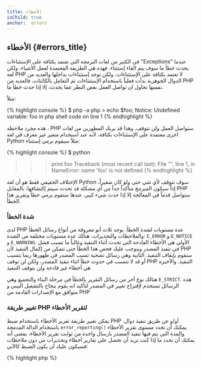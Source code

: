 ```yaml
--- 
title: الأخطاء
isChild: true 
anchor:  errors
---
```


## الأخطاء {#errors_title}

في الكثير من لغات البرمجة التي تعتمد بكثافة على الإستثناءات "Exceptions" عندما يحدث خطأ ما سوف يتم القاء إستثناء.
فهذه هي الطريقة المعتمدة لعمل الأشياء، ولكن لغة PHP لا تعتمد بكثافة على الإستثناءات. ولكن توجد إستثناءات بداخلها
والعديد من الدوال الجوهرية بدأت فعلياً باستخدام الإستثناءات ثم التعامل بالكائنات، فالعديد من PHP نفسها تحاول ان
تواصل العمل بغض النظر عما يحدث، إلا إذا حدث خطأ ما.

مثلاً:

{% highlight console %}
$ php -a
php > echo $foo;
Notice: Undefined variable: foo in php shell code on line 1
{% endhighlight %}

هذه مجرد ملاحظة ، PHP ستواصل العمل ولن تتوقف. وهذا قد يربك المطورين من لغات اخرى معتمدة على الإستثناءات بكثافة،
لأنه عند استخدام متغير غير معرف في لغة Python مثلاً سيقوم برمي إستثناء:

{% highlight console %}
$ python
>>> print foo
Traceback (most recent call last):
  File "<stdin>", line 1, in <module>
NameError: name 'foo' is not defined
{% endhighlight %}

الإختلاف الحقيقي فقط هو أن لغة Python سوف تتوقف لأي شي حتى ولو كان صغيراً، إذاً سيكون المبرمج متأكداً جداً من أي مشكلة قد تحدث
سيتم إكتشافها، بالمقابل PHP ستواصل قدماً في المعالجة إلا إذا حدث شيء كبير، عندها ستقوم برمي خطأ وتقرير هذا الخطاً.

### شدة الخطأ

لدى PHP عدة مستويات لشدة الخطأ. يوجد ثلاث أنو معروفة من أنواع رسائل الخطأ والملاحظات والتحذيرات.
هنالك عدة مستويات مختلفة من الشدة: `E_ERROR` و `E_NOTICE` و `E_WARNING`. الأولى هي الأخطاء الفادحة التي تحدث أثناء
التنفيذ وغالباً ما تسبب فشل في تنفيذ المصدر ويتوجب عليك فحص هذا الخطأ حتى تتمكن من إكمال التنفيذ لأن PHP ستقوم بإيقاف
التنفيذ. الثانية وهي رسائل نصحية تسبب المصدر في ظهورها ربما تتسبب أو قد لا تتسبب في حدوث خطأ اثناء تنفيذ المصدر، ولكن
لن توقف PHP التنفيذ. والأخيرة هي أخطاء غير فادحة ولن يتوقف التنفيذ

هنالك نوع آخر من رسائل التقرير بالخطأ في مرحلة البناء والتجميع وهي `E_STRICT`. هذه الرسائل تستخدم لإقتراح تغيير في
المصدر لتأكيد انه يقوم بنجاح بالتشغيل البيني و متوافق مع الإصدارات القادمة من PHP

### تغيير طريقة PHP لتقرير الأخطاء

يمكن تغيير طريقة تقرير الأخطاء باستخدام ضبط PHP أو/و عن طريق تنفيذ دوال. باستخدام الدالة المدمجة `error_reporting()`
يمكنك أن تحدد مستوى تقرير الأخطاء والمدة التي يتم فيها تنفيذ المصدر بارسال واحدة من ثوابت تقرير الأخطاء، بمعنى أنه
يمكنك أن تحدد ما إذا كنت تريد أن تحصل على تقارير أخطاء وتحذيرات من دون ملاحظات فسيكون عليك ان يكون الضبط كالآتي:

{% highlight php %}
<?php
error_reporting(E_ERROR | E_WARNING);
{% endhighlight %}

يمكنك أيضاً التحكم ما إن تظهر تلك الأخطاء على الشاشة أم لا (مفيدة في مرحلة التطوير)، وهل يتم تقييدها أم لا (مفيدة في العمل النهائي).
للمزيد من المعلومات قم بزيارة [تقرير الأخطاء][errorreport].

### كبح الأخطاء الداخلي

يمكنك إخبار PHP لكي يقوم بكبح أخطاء معينة باستخدام رمز التحكم بالأخطاء `@`. كل ما عليك أن تضع هذه العلامة في بداية
الجملة البرمجية، سينتج من هذا أن أي خطأ ينجم من تلك الجملة فسيتم كبحه.

{% highlight php %}
<?php
echo @$foo['bar'];
{% endhighlight %}

سيقوم هذا بطباعة `$foo['bar']` إذا كان موجوداً، ولكن ببساطة يسقوم بإرجاع القيمة الفارغة NULL ولا شيء سيتم طباعته، وذلك
في أي ما ان كان المتغير `$foo` أو الفهرس `'bar'` غير موجود. من غير رمز التحكم هذه الجملة قد تنتج أي من هاتين الرسالتين:
`PHP Notice: Undefined variable: foo` أو `PHP Notice: Undefined index: bar`.

قد تبدو هذه فكرة جيدة ولكن هنالك مفاضلات غير مرغوب فيها. تقوم PHP بالتعامل مع الجمل التي تحتوي على الرمز `@` بطريقة أقل
كفاءة من تلك التي لا تحتوي على الرمز `@`. التمثيل المسبق هو جذر قيم البرمجة ولكن إذا كان الأداء مهم لتطبيقك/مكتبتك فمن المهم
أن تعلم النقص الذي يسببه الرمز `@` في الأداء.

وأيضاً يقوم رمز كبح الخطأ بإبتلاع الخطأ **تماماً**. لن يظهر الخطأ ولن يتم تسجيله. في أنظمة PHP على بيئة العمل النهائية لا
تستطيع أن تتحكم بتعطيل وظيفة هذا الرمز. قد ترى بعض الأحيان أنه قد يكون خطأ ما غير مؤذٍ أو غير مهم على الإطلاق ولا يؤثر في شيء
فتفضل أن يتم كبح تقريره وعرضه.

كلما ابتعدت عن إستخدام كبح الأخطاء كلما كان أفضل. فمثلاً المثال أعلاه يمكن إعادة كتابته كالاتي بطريقة صحيحة:

{% highlight php %}
<?php
echo isset($foo['bar']) ? $foo['bar'] : '';
{% endhighlight %}

هنالك حالة قد يكون كبح الأخطاء فيها شيء منطقي، كاستخدام الدالة `fopen()` عندما تفشل في فتح الملف المطلوب. يتوجب عليك فحص
وجود الملف أولاً قبل القيام بفتح، ولكن ماذا إذا تم حذف الملف بعد نجاح عملية وقبل أن تنفذ `fopen()` (ربما تكون مستحيلة، ولكن
قد تحدث) عندها ستقوم الدالة بإرجاع القيمة false _و_ رمي خطأ. في الحقيقة هذا شيء يتوجب على PHP أن تقوم بحله ولكن هذه الحالة
قد تكون الوحيدة الصالحة لإستخدام كبح الأخطاء.

كما ذكرنا سابقاً انه لا يوجد طريقة لنظام PHP أن يقوم بمنع رمز الكبح ولكن [Xdebug] بها ضبط `xdebug.scream` ini وستقوم بتعطيل
رمز الكبح. يمكن تفعيل هذا الخيار عن طريق ملف ضبط PHP `php.ini` بالأتي:

{% highlight ini %}
xdebug.scream = On
{% endhighlight %}

يمكن أيضاً إسناد القيمة وتفعيل الضبط أثناء التشغيل باستخدام دالة `ini_set`.

{% highlight php %}
<?php
ini_set('xdebug.scream', '1');
{% endhighlight %}

لاحقة PHP "[Scream]" توفر وظيفة مشابهة لما توفره Xdebug ولكن ضبط الأولى يسمى `scream.enabled`

هذا مفيد خاصةً عندما تقوم بفحص المصدر وتتوقع أن هنالك أخطاء قد تكون كبحت. قم باستخدام Scream بحرص وكأداة فحص مؤقتة.
هنالك الكثير من مكتبات PHP التي لن تعمل برمز كبح الأخطاء.


* [Error Control Operators]
* [SitePoint]
* [Xdebug]
* [Scream]


### إستثناء الخطأ

يمكن لPHP أن تكون لغة معتمدة على الإستثناءات وتحتاج للقليل من الأسطر لكي تتم عملية التحويل. فعلياً يمكنك رمي أخطاء على شكل
إستثناءات باستخدام كلاس `ErrorException` فهو يقوم بإستمداد كلاس `Exception`.

هذه ممارسة متعارف عليها يتم تطبيقها من قبل الكثير من أطر العمل الحديثة مثل Symfony و Laravel. بشكل إفتراضي يقوم Laravel
بإظهار كل الأخطاء على شكل إستثناءات باستخدام حزمة [Whoops!] إذا كان الضبط `app.debug`، وتقوم باخفاءها عندما تكون غير مفعلة.

باستخدام رمي الأخطاء على شكل إستثناءات في عملية التطوير يمكنك التعامل بشكل أفضل من النتائج التقليدية، وإذا رأيت إستثناء
في عملية التطوير يمكنك تغطيتها في جملة catch مع تعليمات تفصيلية لكيفية التعامل مع هذه الحالة. كل إستثناء تقوم بإمساكه
يجعل من برنامجك أكثر ثباتاً وفعالية.

للمزيد من المعلومات والتفاصيل وكيفية استخدام `ErrorException` مع طريقة التعامل مع الأخطاء
[ErrorException Class][errorexception].

* [Error Control Operators]
* [Predefined Constants for Error Handling]
* [`error_reporting()`][error_reporting]
* [Reporting][errorreport]


[errorreport]: /#error_reporting
[Xdebug]: http://xdebug.org/docs/basic
[Scream]: http://php.net/book.scream
[Error Control Operators]: http://php.net/language.operators.errorcontrol
[SitePoint]: http://www.sitepoint.com/
[Whoops!]: http://filp.github.io/whoops/
[errorexception]: http://php.net/class.errorexception
[Predefined Constants for Error Handling]: http://php.net/errorfunc.constants
[error_reporting]: http://php.net/function.error-reporting
